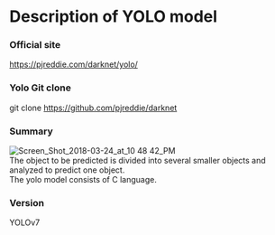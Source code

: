 # Description of YOLO model

### Official site
https://pjreddie.com/darknet/yolo/

### Yolo Git clone
git clone https://github.com/pjreddie/darknet

### Summary
![Screen_Shot_2018-03-24_at_10 48 42_PM](https://github.com/back582/master-thesis/assets/17943248/b65bed10-7282-46d2-be08-00ed644dcc4c)  
The object to be predicted is divided into several smaller objects and analyzed to predict one object.  
The yolo model consists of C language.

### Version
YOLOv7
